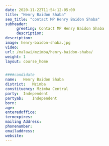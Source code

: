 ```yaml
---
date: 2020-11-22T11:54:12-05:00
title: "Henry Baidon Shaba"
seo_title: "contact MP Henry Baidon Shaba"
subheader:
     greeting: Contact MP Henry Baidon Shaba
     description: 
description: 
image: henry-baidon-shaba.jpg
video: 
url: /malawi/mzimba/henry-baidon-shaba/
weight: 1
layout: course_home


####candidate
name:	Henry Baidon Shaba
district:	Mzimba
constituency: Mzimba Central
party:	Independent
partyab:	Independent
born:
age: 
enteredoffice:	
termexpires:	
mailing Address:
phonenumber:	
emailaddress:	
website:	
---
```



